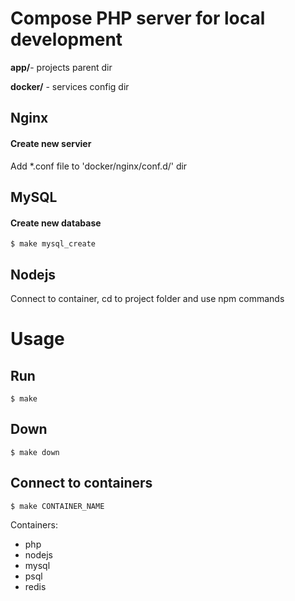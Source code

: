 # Compose PHP server for local development

**app/**- projects parent dir

**docker/** - services config dir

## Nginx

#### Create new servier
Add *.conf file to 'docker/nginx/conf.d/' dir

## MySQL

#### Create new database
    
    $ make mysql_create

## Nodejs

Connect to container, cd to project folder and use npm commands

# Usage

## Run

    $ make

## Down

    $ make down

## Connect to containers
    
    $ make CONTAINER_NAME


Containers:

- php
- nodejs
- mysql
- psql
- redis


